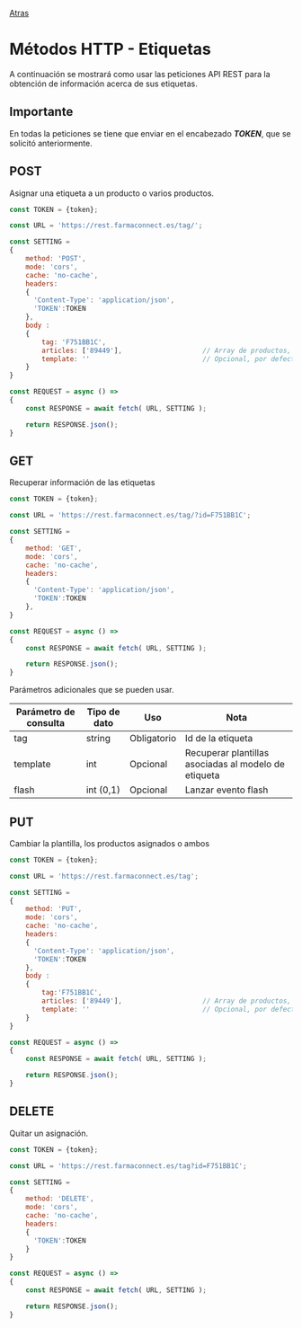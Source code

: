 [Atras](/README.md) 

# Métodos HTTP - Etiquetas
A continuación se mostrará como usar las peticiones API REST para la obtención de información acerca de sus etiquetas.

## Importante
En todas la peticiones se tiene que enviar en el encabezado ***TOKEN***, que se solicitó anteriormente.

## POST
Asignar una etiqueta a un producto o varios productos.

```javascript
const TOKEN = {token};

const URL = 'https://rest.farmaconnect.es/tag/';

const SETTING =
{
    method: 'POST', 
    mode: 'cors', 
    cache: 'no-cache',
    headers: 
    {
      'Content-Type': 'application/json',
      'TOKEN':TOKEN
    }, 
    body : 
    {
        tag: 'F751BB1C',
        articles: ['89449'],                    // Array de productos, se require validar de antemano cuántos productos permite la plantilla
        template: ''                            // Opcional, por defecto siempre pondrá la primera plantilla creada, dejar en blanco o listar layouts
    }
}

const REQUEST = async () =>
{
    const RESPONSE = await fetch( URL, SETTING );

    return RESPONSE.json();
}
```
## GET
Recuperar información de las etiquetas

```javascript
const TOKEN = {token};

const URL = 'https://rest.farmaconnect.es/tag/?id=F751BB1C';

const SETTING =
{
    method: 'GET', 
    mode: 'cors', 
    cache: 'no-cache',
    headers: 
    {
      'Content-Type': 'application/json',
      'TOKEN':TOKEN
    }, 
}

const REQUEST = async () =>
{
    const RESPONSE = await fetch( URL, SETTING );

    return RESPONSE.json();
}

```

Parámetros adicionales que se pueden usar.

Parámetro de consulta       | Tipo de dato              |  Uso                    | Nota    |
------------------------    | ------------------------  |------------------------ |------------------------         |
tag                         | string                    | Obligatorio             | Id de la etiqueta |
template                    | int                       | Opcional                | Recuperar plantillas asociadas al modelo de etiqueta|
flash                       | int (0,1)                 | Opcional                | Lanzar evento flash |

## PUT
Cambiar la plantilla, los productos asignados o ambos
```javascript
const TOKEN = {token};

const URL = 'https://rest.farmaconnect.es/tag';

const SETTING =
{
    method: 'PUT', 
    mode: 'cors', 
    cache: 'no-cache',
    headers: 
    {
      'Content-Type': 'application/json',
      'TOKEN':TOKEN
    }, 
    body : 
    {
        tag:'F751BB1C',
        articles: ['89449'],                    // Array de productos, se require validar cuantos productos permite la plantilla
        template: ''                            // Opcional, por defecto siempre pondrá la primera plantilla creada, dejar en blanco o listar layouts
    }
}

const REQUEST = async () =>
{
    const RESPONSE = await fetch( URL, SETTING );

    return RESPONSE.json();
}
```
## DELETE 
Quitar un asignación.
```javascript
const TOKEN = {token};

const URL = 'https://rest.farmaconnect.es/tag?id=F751BB1C';

const SETTING =
{
    method: 'DELETE', 
    mode: 'cors', 
    cache: 'no-cache',
    headers: 
    {
      'TOKEN':TOKEN
    }
}

const REQUEST = async () =>
{
    const RESPONSE = await fetch( URL, SETTING );

    return RESPONSE.json();
}
```